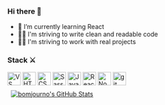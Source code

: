 ### Hi there 👋

- 👀 I’m currently learning React
- 🐱‍💻 I'm striving to write clean and readable code
- 🐱‍👤 I'm striving to work with real projects

### Stack ⚔

<div>
  <img width="30px" height="30px" src="https://upload.wikimedia.org/wikipedia/commons/9/9a/Visual_Studio_Code_1.35_icon.svg" alt="VS code" />
  <img width="30px" height="30px" src="https://upload.wikimedia.org/wikipedia/commons/6/61/HTML5_logo_and_wordmark.svg" alt="HTML5" />
  <img width="30px" height="30px" src="https://upload.wikimedia.org/wikipedia/commons/d/d5/CSS3_logo_and_wordmark.svg" alt="CSS3" />
  <img width="30px" height="30px" src="https://upload.wikimedia.org/wikipedia/commons/9/96/Sass_Logo_Color.svg" alt="Sass" />
  <img width="30px" height="30px" src="https://upload.wikimedia.org/wikipedia/commons/6/6a/JavaScript-logo.png" alt="JavaScript" />
  <img width="30px" height="30px" src="https://upload.wikimedia.org/wikipedia/commons/a/a7/React-icon.svg" alt="React" />
  <img height="30px" src="https://upload.wikimedia.org/wikipedia/commons/d/d9/Node.js_logo.svg" alt="Node.js" />
  <img height="30px" src="https://upload.wikimedia.org/wikipedia/commons/e/e0/Git-logo.svg" alt="git" />
 </div>


<a href="https://github.com/bomjourno">
  <img align="center" style="margin:0.5rem" src="https://github-readme-stats.vercel.app/api?username=bomjourno&show_icons=true&line_height=27&count_private=true&title_color=000000&text_color=000000&icon_color=4AB097&bg_color=transparent" alt="bomjourno's GitHub Stats" />
</a>
